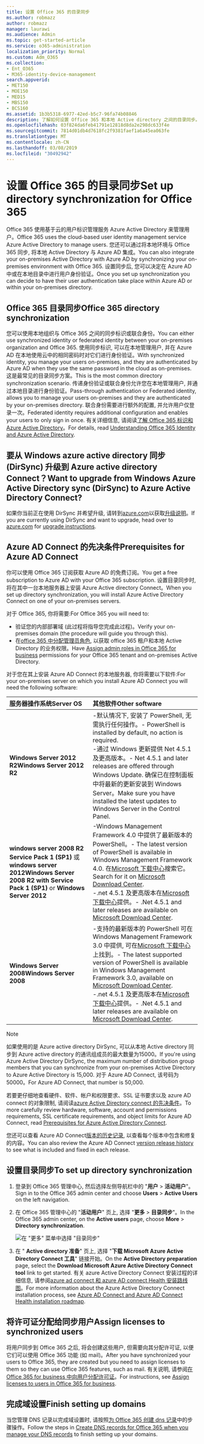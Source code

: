 ```yaml
---
title: 设置 Office 365 的目录同步
ms.author: robmazz
author: robmazz
manager: laurawi
ms.audience: Admin
ms.topic: get-started-article
ms.service: o365-administration
localization_priority: Normal
ms.custom: Adm_O365
ms.collection:
- Ent_O365
- M365-identity-device-management
search.appverid:
- MET150
- MOE150
- MED15
- MBS150
- BCS160
ms.assetid: 1b3b5318-6977-42ed-b5c7-96fa74b08846
description: 了解如何设置 Office 365 和本地 Active directory 之间的目录同步。
ms.openlocfilehash: 03f824da6feb41791e12818d8da2e298dc633f4e
ms.sourcegitcommit: 7814d01db4d7618fc2f9381faef1a6a45ea063fe
ms.translationtype: MT
ms.contentlocale: zh-CN
ms.lasthandoff: 03/08/2019
ms.locfileid: "30492942"
---
```

# <a name="set-up-directory-synchronization-for-office-365"></a><span data-ttu-id="32e18-103">设置 Office 365 的目录同步</span><span class="sxs-lookup"><span data-stu-id="32e18-103">Set up directory synchronization for Office 365</span></span>

<span data-ttu-id="32e18-104">Office 365 使用基于云的用户标识管理服务 Azure Active Directory 来管理用户。</span><span class="sxs-lookup"><span data-stu-id="32e18-104">Office 365 uses the cloud-based user identity management service Azure Active Directory to manage users.</span></span> <span data-ttu-id="32e18-105">您还可以通过将本地环境与 Office 365 同步, 将本地 Active Directory 与 Azure AD 集成。</span><span class="sxs-lookup"><span data-stu-id="32e18-105">You can also integrate your on-premises Active Directory with Azure AD by synchronizing your on-premises environment with Office 365.</span></span> <span data-ttu-id="32e18-106">设置同步后, 您可以决定在 Azure AD 中或在本地目录中进行用户身份验证。</span><span class="sxs-lookup"><span data-stu-id="32e18-106">Once you set up synchronization you can decide to have their user authentication take place within Azure AD or within your on-premises directory.</span></span>
  
## <a name="office-365-directory-synchronization"></a><span data-ttu-id="32e18-107">Office 365 目录同步</span><span class="sxs-lookup"><span data-stu-id="32e18-107">Office 365 directory synchronization</span></span>

<span data-ttu-id="32e18-108">您可以使用本地组织与 Office 365 之间的同步标识或联合身份。</span><span class="sxs-lookup"><span data-stu-id="32e18-108">You can either use synchronized identity or federated identity between your on-premises organization and Office 365.</span></span> <span data-ttu-id="32e18-109">使用同步标识, 可以在本地管理用户, 并在 Azure AD 在本地使用云中的相同密码时对它们进行身份验证。</span><span class="sxs-lookup"><span data-stu-id="32e18-109">With synchronized identity, you manage your users on-premises, and they are authenticated by Azure AD when they use the same password in the cloud as on-premises.</span></span> <span data-ttu-id="32e18-110">这是最常见的目录同步方案。</span><span class="sxs-lookup"><span data-stu-id="32e18-110">This is the most common directory synchronization scenario.</span></span> <span data-ttu-id="32e18-111">传递身份验证或联合身份允许您在本地管理用户, 并通过本地目录进行身份验证。</span><span class="sxs-lookup"><span data-stu-id="32e18-111">Pass-through authentication or Federated identity, allows you to manage your users on-premises and they are authenticated by your on-premises directory.</span></span> <span data-ttu-id="32e18-112">联合身份需要进行额外的配置, 并允许用户仅登录一次。</span><span class="sxs-lookup"><span data-stu-id="32e18-112">Federated identity requires additional configuration and enables your users to only sign in once.</span></span> <span data-ttu-id="32e18-113">有关详细信息, 请阅读[了解 Office 365 标识和 Azure Active Directory](about-office-365-identity.md)。</span><span class="sxs-lookup"><span data-stu-id="32e18-113">For details, read [Understanding Office 365 Identity and Azure Active Directory](about-office-365-identity.md).</span></span>
  
## <a name="want-to-upgrade-from-windows-azure-active-directory-sync-dirsync-to-azure-active-directory-connect"></a><span data-ttu-id="32e18-114">要从 Windows azure active directory 同步 (DirSync) 升级到 Azure active directory Connect？</span><span class="sxs-lookup"><span data-stu-id="32e18-114">Want to upgrade from Windows Azure Active Directory sync (DirSync) to Azure Active Directory Connect?</span></span>

<span data-ttu-id="32e18-115">如果你当前正在使用 DirSync 并希望升级, 请转到[azure.com](https://azure.com)以获取[升级说明](https://go.microsoft.com/fwlink/p/?LinkId=733240)。</span><span class="sxs-lookup"><span data-stu-id="32e18-115">If you are currently using DirSync and want to upgrade, head over to [azure.com](https://azure.com) for [upgrade instructions](https://go.microsoft.com/fwlink/p/?LinkId=733240).</span></span>
  
## <a name="prerequisites-for-azure-ad-connect"></a><span data-ttu-id="32e18-116">Azure AD Connect 的先决条件</span><span class="sxs-lookup"><span data-stu-id="32e18-116">Prerequisites for Azure AD Connect</span></span>

<span data-ttu-id="32e18-117">你可以使用 Office 365 订阅获取 Azure AD 的免费订阅。</span><span class="sxs-lookup"><span data-stu-id="32e18-117">You get a free subscription to Azure AD with your Office 365 subscription.</span></span> <span data-ttu-id="32e18-118">设置目录同步时, 将在其中一台本地服务器上安装 Azure Active directory Connect。</span><span class="sxs-lookup"><span data-stu-id="32e18-118">When you set up directory synchronization, you will install Azure Active Directory Connect on one of your on-premises servers.</span></span>
  
<span data-ttu-id="32e18-119">对于 Office 365, 你将需要:</span><span class="sxs-lookup"><span data-stu-id="32e18-119">For Office 365 you will need to:</span></span>
  
- <span data-ttu-id="32e18-120">验证您的内部部署域 (此过程将指导您完成此过程)。</span><span class="sxs-lookup"><span data-stu-id="32e18-120">Verify your on-premises domain (the procedure will guide you through this).</span></span>
- <span data-ttu-id="32e18-121">在[office 365 中分配管理员角色](https://support.office.com/article/EAC4D046-1AFD-4F1A-85FC-8219C79E1504), 以获取 office 365 租户和本地 Active Directory 的业务权限。</span><span class="sxs-lookup"><span data-stu-id="32e18-121">Have [Assign admin roles in Office 365 for business](https://support.office.com/article/EAC4D046-1AFD-4F1A-85FC-8219C79E1504) permissions for your Office 365 tenant and on-premises Active Directory.</span></span>

<span data-ttu-id="32e18-122">对于您在其上安装 Azure AD Connect 的本地服务器, 你将需要以下软件:</span><span class="sxs-lookup"><span data-stu-id="32e18-122">For your on-premises server on which you install Azure AD Connect you will need the following software:</span></span>
  
|<span data-ttu-id="32e18-123">**服务器操作系统**</span><span class="sxs-lookup"><span data-stu-id="32e18-123">**Server OS**</span></span>|<span data-ttu-id="32e18-124">**其他软件**</span><span class="sxs-lookup"><span data-stu-id="32e18-124">**Other software**</span></span>|
|:-----|:-----|
|<span data-ttu-id="32e18-125">**Windows Server 2012 R2**</span><span class="sxs-lookup"><span data-stu-id="32e18-125">**Windows Server 2012 R2**</span></span> | <span data-ttu-id="32e18-126">-默认情况下, 安装了 PowerShell, 无需执行任何操作。</span><span class="sxs-lookup"><span data-stu-id="32e18-126">- PowerShell is installed by default, no action is required.</span></span>  <br> <span data-ttu-id="32e18-127">-通过 Windows 更新提供 Net 4.5.1 及更高版本。</span><span class="sxs-lookup"><span data-stu-id="32e18-127">- Net 4.5.1 and later releases are offered through Windows Update.</span></span> <span data-ttu-id="32e18-128">确保已在控制面板中将最新的更新安装到 Windows Server。</span><span class="sxs-lookup"><span data-stu-id="32e18-128">Make sure you have installed the latest updates to Windows Server in the Control Panel.</span></span> |
|<span data-ttu-id="32e18-129">**windows server 2008 R2 Service Pack 1 (SP1)** 或**windows server 2012**</span><span class="sxs-lookup"><span data-stu-id="32e18-129">**Windows Server 2008 R2 with Service Pack 1 (SP1)** or **Windows Server 2012**</span></span> | <span data-ttu-id="32e18-130">-Windows Management Framework 4.0 中提供了最新版本的 PowerShell。</span><span class="sxs-lookup"><span data-stu-id="32e18-130">- The latest version of PowerShell is available in Windows Management Framework 4.0.</span></span> <span data-ttu-id="32e18-131">在[Microsoft 下载中心](https://go.microsoft.com/fwlink/p/?LinkId=717996)搜索它。</span><span class="sxs-lookup"><span data-stu-id="32e18-131">Search for it on [Microsoft Download Center](https://go.microsoft.com/fwlink/p/?LinkId=717996).</span></span>  <br> <span data-ttu-id="32e18-132">-.net 4.5.1 及更高版本在[Microsoft 下载中心](https://go.microsoft.com/fwlink/p/?LinkId=717996)提供。</span><span class="sxs-lookup"><span data-stu-id="32e18-132">- .Net 4.5.1 and later releases are available on [Microsoft Download Center](https://go.microsoft.com/fwlink/p/?LinkId=717996).</span></span> |
|<span data-ttu-id="32e18-133">**Windows Server 2008**</span><span class="sxs-lookup"><span data-stu-id="32e18-133">**Windows Server 2008**</span></span> | <span data-ttu-id="32e18-134">-支持的最新版本的 PowerShell 可在 Windows Management Framework 3.0 中提供, 可在[Microsoft 下载中心](https://go.microsoft.com/fwlink/p/?LinkId=717996)上找到。</span><span class="sxs-lookup"><span data-stu-id="32e18-134">- The latest supported version of PowerShell is available in Windows Management Framework 3.0, available on [Microsoft Download Center](https://go.microsoft.com/fwlink/p/?LinkId=717996).</span></span>  <br> <span data-ttu-id="32e18-135">-.net 4.5.1 及更高版本在[Microsoft 下载中心](https://go.microsoft.com/fwlink/p/?LinkId=717996)提供。</span><span class="sxs-lookup"><span data-stu-id="32e18-135">- .Net 4.5.1 and later releases are available on [Microsoft Download Center](https://go.microsoft.com/fwlink/p/?LinkId=717996).</span></span> |

> [!NOTE]
> <span data-ttu-id="32e18-136">如果使用的是 Azure active directory DirSync, 可以从本地 Active directory 同步到 Azure active directory 的通讯组成员的最大数量为15000。</span><span class="sxs-lookup"><span data-stu-id="32e18-136">If you're using Azure Active Directory DirSync, the maximum number of distribution group members that you can synchronize from your on-premises Active Directory to Azure Active Directory is 15,000.</span></span> <span data-ttu-id="32e18-137">对于 Azure AD Connect, 该号码为50000。</span><span class="sxs-lookup"><span data-stu-id="32e18-137">For Azure AD Connect, that number is 50,000.</span></span> 
  
<span data-ttu-id="32e18-138">若要更仔细地查看硬件、软件、帐户和权限要求、SSL 证书要求以及 azure AD connect 的对象限制, 请阅读[azure Active Directory connect 的先决条件](https://docs.microsoft.com/azure/active-directory/hybrid/how-to-connect-install-prerequisites)。</span><span class="sxs-lookup"><span data-stu-id="32e18-138">To more carefully review hardware, software, account and permissions requirements, SSL certificate requirements, and object limits for Azure AD Connect, read [Prerequisites for Azure Active Directory Connect](https://docs.microsoft.com/azure/active-directory/hybrid/how-to-connect-install-prerequisites).</span></span>
  
<span data-ttu-id="32e18-139">您还可以查看 Azure AD Connect[版本的历史记录](https://docs.microsoft.com/azure/active-directory/hybrid/reference-connect-version-history), 以查看每个版本中包含和修复的内容。</span><span class="sxs-lookup"><span data-stu-id="32e18-139">You can also review the Azure AD Connect [version release history](https://docs.microsoft.com/azure/active-directory/hybrid/reference-connect-version-history) to see what is included and fixed in each release.</span></span>

## <a name="to-set-up-directory-synchronization"></a><span data-ttu-id="32e18-140">设置目录同步</span><span class="sxs-lookup"><span data-stu-id="32e18-140">To set up directory synchronization</span></span>

1. <span data-ttu-id="32e18-141">登录到 Office 365 管理中心, 然后选择左侧导航栏中的 "**用户** \> **活动用户**"。</span><span class="sxs-lookup"><span data-stu-id="32e18-141">Sign in to the Office 365 admin center and choose **Users** \> **Active Users** on the left navigation.</span></span>
2. <span data-ttu-id="32e18-142">在 Office 365 管理中心的 "**活动用户**" 页上, 选择 "**更多** \> **目录同步**"。</span><span class="sxs-lookup"><span data-stu-id="32e18-142">In the Office 365 admin center, on the **Active users** page, choose **More** \> **Directory synchronization**.</span></span>

    ![在 "更多" 菜单中选择 "目录同步"](media/dc6669e5-c01b-471e-9cdf-04f5d44e1c4b.png)
  
3. <span data-ttu-id="32e18-144">在 " **Active directory 准备**" 页上, 选择 "**下载 Microsoft Azure Active Directory Connect 工具**" 链接开始。</span><span class="sxs-lookup"><span data-stu-id="32e18-144">On the **Active Directory preparation** page, select the **Download Microsoft Azure Active Directory Connect tool** link to get started.</span></span> <span data-ttu-id="32e18-145">有关 azure Active Directory Connect 安装过程的详细信息, 请参阅[azure ad connect 和 azure AD connect Health 安装路线图](https://docs.microsoft.com/azure/active-directory/hybrid/how-to-connect-install-roadmap)。</span><span class="sxs-lookup"><span data-stu-id="32e18-145">For more information about the Azure Active Directory Connect installation process, see [Azure AD Connect and Azure AD Connect Health installation roadmap](https://docs.microsoft.com/azure/active-directory/hybrid/how-to-connect-install-roadmap).</span></span>

## <a name="assign-licenses-to-synchronized-users"></a><span data-ttu-id="32e18-146">将许可证分配给同步用户</span><span class="sxs-lookup"><span data-stu-id="32e18-146">Assign licenses to synchronized users</span></span>

<span data-ttu-id="32e18-147">将用户同步到 Office 365 之后, 将会创建这些用户, 但需要向其分配许可证, 以便它们可以使用 Office 365 功能 (如 mail)。</span><span class="sxs-lookup"><span data-stu-id="32e18-147">After you have synchronized your users to Office 365, they are created but you need to assign licenses to them so they can use Office 365 features, such as mail.</span></span> <span data-ttu-id="32e18-148">有关说明, 请参阅[在 Office 365 for business 中向用户分配许可证](https://support.office.com/article/997596b5-4173-4627-b915-36abac6786dc)。</span><span class="sxs-lookup"><span data-stu-id="32e18-148">For instructions, see [Assign licenses to users in Office 365 for business](https://support.office.com/article/997596b5-4173-4627-b915-36abac6786dc).</span></span>

## <a name="finish-setting-up-domains"></a><span data-ttu-id="32e18-149">完成域设置</span><span class="sxs-lookup"><span data-stu-id="32e18-149">Finish setting up domains</span></span>

<span data-ttu-id="32e18-150">当您管理 DNS 记录以完成域设置时, 请按照[为 Office 365 创建 dns 记录](https://support.office.com/article/b0f3fdca-8a80-4e8e-9ef3-61e8a2a9ab23)中的步骤操作。</span><span class="sxs-lookup"><span data-stu-id="32e18-150">Follow the steps in [Create DNS records for Office 365 when you manage your DNS records](https://support.office.com/article/b0f3fdca-8a80-4e8e-9ef3-61e8a2a9ab23) to finish setting up your domains.</span></span>